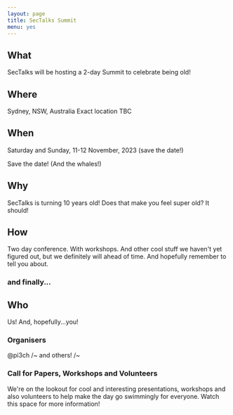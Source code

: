 ```yaml
---
layout: page
title: SecTalks Summit
menu: yes
---
```


## What

SecTalks will be hosting a 2-day Summit to celebrate being old!

## Where

Sydney, NSW, Australia
Exact location TBC

## When

Saturday and Sunday, 11-12 November, 2023 (save the date!)

Save the date! (And the whales!)

## Why

SecTalks is turning 10 years old! Does that make you feel super old? It should!

## How

Two day conference. With workshops. And other cool stuff we haven't yet figured out, but we definitely will ahead of time. And hopefully remember to tell you about. 

### and finally...

## Who

Us! And, hopefully...you!

### Organisers 

@pi3ch
/~ and others! /~

### Call for Papers, Workshops and Volunteers

We're on the lookout for cool and interesting presentations, workshops and also volunteers to help make the day go swimmingly for everyone. Watch this space for more information!
